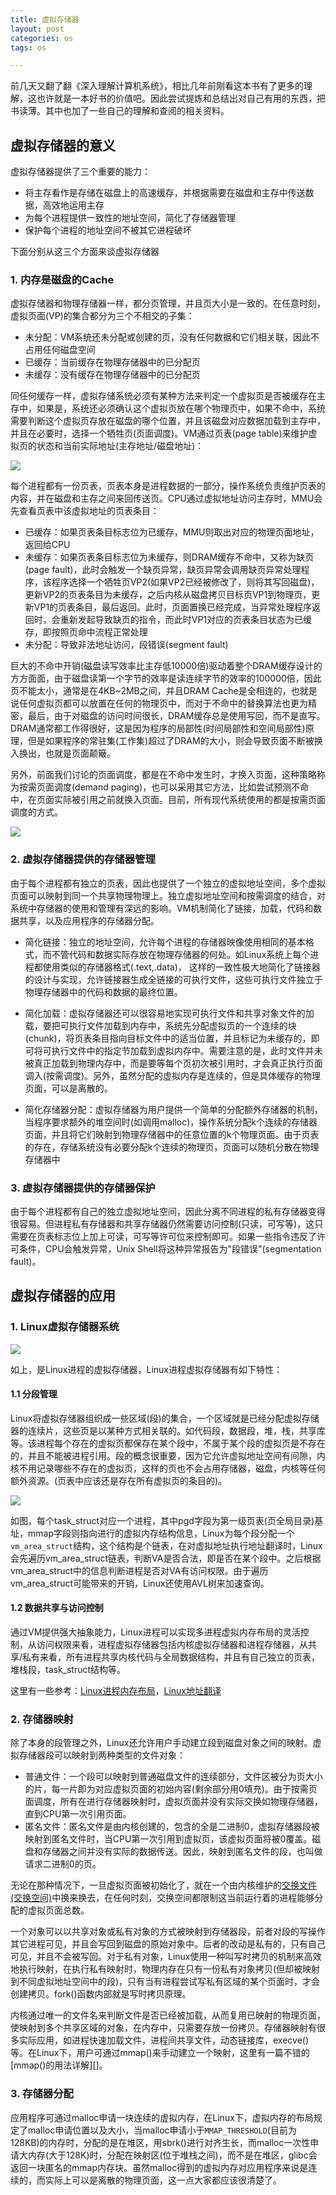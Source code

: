 ```yaml
---
title: 虚拟存储器
layout: post
categories: os
tags: os

---
```


前几天又翻了翻《深入理解计算机系统》，相比几年前刚看这本书有了更多的理解，这也许就是一本好书的价值吧。因此尝试提炼和总结出对自己有用的东西，把书读薄。其中也加了一些自己的理解和查阅的相关资料。

## 虚拟存储器的意义

虚拟存储器提供了三个重要的能力：

- 将主存看作是存储在磁盘上的高速缓存，并根据需要在磁盘和主存中传送数据，高效地运用主存
- 为每个进程提供一致性的地址空间，简化了存储器管理
- 保护每个进程的地址空间不被其它进程破坏

下面分别从这三个方面来谈虚拟存储器

<!--more-->

### 1. 内存是磁盘的Cache

虚拟存储器和物理存储器一样，都分页管理，并且页大小是一致的。在任意时刻，虚拟页面(VP)的集合都分为三个不相交的子集：

- 未分配：VM系统还未分配或创建的页，没有任何数据和它们相关联，因此不占用任何磁盘空间
- 已缓存：当前缓存在物理存储器中的已分配页
- 未缓存：没有缓存在物理存储器中的已分配页

同任何缓存一样，虚拟存储系统必须有某种方法来判定一个虚拟页是否被缓存在主存中，如果是，系统还必须确认这个虚拟页放在哪个物理页中，如果不命中，系统需要判断这个虚拟页存放在磁盘的哪个位置，并且该磁盘对应数据加载到主存中，并且在必要时，选择一个牺牲页(页面调度)。VM通过页表(page table)来维护虚拟页的状态和当前实际地址(主存地址/磁盘地址)：

![](/assets/image/201606/page-table.png)

每个进程都有一份页表，页表本身是进程数据的一部分，操作系统负责维护页表的内容，并在磁盘和主存之间来回传送页。CPU通过虚拟地址访问主存时，MMU会先查看页表中该虚拟地址的页表条目：

- 已缓存：如果页表条目标志位为已缓存，MMU则取出对应的物理页面地址，返回给CPU
- 未缓存：如果页表条目标志位为未缓存，则DRAM缓存不命中，又称为缺页(page fault)，此时会触发一个缺页异常，缺页异常会调用缺页异常处理程序，该程序选择一个牺牲页VP2(如果VP2已经被修改了，则将其写回磁盘)，更新VP2的页表条目为未缓存，之后内核从磁盘拷贝目标页VP1到物理页，更新VP1的页表条目，最后返回。此时，页面置换已经完成，当异常处理程序返回时，会重新发起导致缺页的指令，而此时VP1对应的页表条目状态为已缓存，即按照页命中流程正常处理
- 未分配：导致非法地址访问，段错误(segment fault)

巨大的不命中开销(磁盘读写效率比主存低10000倍)驱动着整个DRAM缓存设计的方方面面，由于磁盘读第一个字节的效率是读连续字节的效率的100000倍，因此页不能太小，通常是在4KB~2MB之间，并且DRAM Cache是全相连的，也就是说任何虚拟页都可以放置在任何的物理页中，而对于不命中的替换算法也更为精密，最后，由于对磁盘的访问时间很长，DRAM缓存总是使用写回，而不是直写。DRAM通常都工作得很好，这是因为程序的局部性(时间局部性和空间局部性)原理，但是如果程序的常驻集(工作集)超过了DRAM的大小，则会导致页面不断被换入换出，也就是页面颠簸。

另外，前面我们讨论的页面调度，都是在不命中发生时，才换入页面，这种策略称为按需页面调度(demand paging)，也可以采用其它方法，比如尝试预测不命中，在页面实际被引用之前就换入页面。目前，所有现代系统使用的都是按需页面调度的方式。

![](/assets/image/201606/address-translation.png)


### 2. 虚拟存储器提供的存储器管理

由于每个进程都有独立的页表，因此也提供了一个独立的虚拟地址空间，多个虚拟页面可以映射到同一个共享物理物理上。独立虚拟地址空间和按需调度的结合，对系统中存储器的使用和管理有深远的影响。VM机制简化了链接，加载，代码和数据共享，以及应用程序的存储器分配。

- 简化链接：独立的地址空间，允许每个进程的存储器映像使用相同的基本格式，而不管代码和数据实际存放在物理存储器的何处。如Linux系统上每个进程都使用类似的存储器格式(.text,.data)， 这样的一致性极大地简化了链接器的设计与实现，允许链接器生成全链接的可执行文件，这些可执行文件独立于物理存储器中的代码和数据的最终位置。

- 简化加载：虚拟存储器还可以很容易地实现可执行文件和共享对象文件的加载，要把可执行文件加载到内存中，系统先分配虚拟页的一个连续的块(chunk)，将页表条目指向目标文件中的适当位置，并且标记为未缓存的，即可将可执行文件中的指定节加载到虚拟内存中。需要注意的是，此时文件并未被真正加载到物理内存中，而是要等每个页初次被引用时，才会真正执行页面调入(按需调度)。另外，虽然分配的虚拟内存是连续的，但是具体缓存的物理页面，可以是离散的。

- 简化存储器分配：虚拟存储器为用户提供一个简单的分配额外存储器的机制，当程序要求额外的堆空间时(如调用malloc)，操作系统分配k个连续的存储器页面，并且将它们映射到物理存储器中的任意位置的k个物理页面。由于页表的存在，存储系统没有必要分配k个连续的物理页，页面可以随机分散在物理存储器中

### 3. 虚拟存储器提供的存储器保护

由于每个进程都有自己的独立虚拟地址空间，因此分离不同进程的私有存储器变得很容易。但进程私有存储器和共享存储器仍然需要访问控制(只读，可写等)，这只需要在页表标志位上加上可读，可写等许可位来控制即可。如果一些指令违反了许可条件，CPU会触发异常，Unix Shell将这种异常报告为"段错误"(segmentation fault)。

## 虚拟存储器的应用

### 1. Linux虚拟存储器系统

![](/assets/image/201606/linux-process-vm.png)

如上，是Linux进程的虚拟存储器，Linux进程虚拟存储器有如下特性：

#### 1.1 分段管理

Linux将虚拟存储器组织成一些区域(段)的集合，一个区域就是已经分配虚拟存储器的连续片，这些页是以某种方式相关联的。如代码段，数据段，堆，栈，共享库等。该进程每个存在的虚拟页都保存在某个段中，不属于某个段的虚拟页是不存在的，并且不能被进程引用。段的概念很重要，因为它允许虚拟地址空间有间隙，内核不用记录哪些不存在的虚拟页，这样的页也不会占用存储器，磁盘，内核等任何额外资源。(页表中应该还是存在所有虚拟页的条目的)。

![](/assets/image/201606/linux-process-vm2.png)

如图，每个task_struct对应一个进程，其中pgd字段为第一级页表(页全局目录)基址，mmap字段则指向进行的虚拟内存结构信息，Linux为每个段分配一个`vm_area_struct`结构，这个结构是个链表，在对虚拟地址执行地址翻译时，Linux会先遍历vm_area_struct链表，判断VA是否合法，即是否在某个段中。之后根据vm_area_struct中的信息判断进程是否对VA有访问权限。由于遍历vm_area_struct可能带来的开销，Linux还使用AVL树来加速查询。


#### 1.2 数据共享与访问控制

通过VM提供强大抽象能力，Linux进程可以实现多进程虚拟内存布局的灵活控制，从访问权限来看，进程虚拟存储器包括内核虚拟存储器和进程存储器，从共享/私有来看，所有进程共享内核代码与全局数据结构，并且有自己独立的页表，堆栈段，task_struct结构等。

这里有一些参考：[Linux进程内存布局][]，[Linux地址翻译][]

### 2. 存储器映射

除了本身的段管理之外，Linux还允许用户手动建立段到磁盘对象之间的映射。虚拟存储器段可以映射到两种类型的文件对象：

- 普通文件：一个段可以映射到普通磁盘文件的连续部分，文件区被分为页大小的片，每一片即为对应虚拟页面的初始内容(剩余部分用0填充)。由于按需页面调度，所有在进行存储器映射时，虚拟页面并没有实际交换如物理存储器，直到CPU第一次引用页面。
- 匿名文件：匿名文件是由内核创建的，包含的全是二进制0，虚拟存储器段被映射到匿名文件时，当CPU第一次引用到虚拟页，该虚拟页面将被0覆盖。磁盘和存储器之间并没有实际的数据传送。因此，映射到匿名文件的段，也叫做请求二进制0的页。

无论在那种情况下，一旦虚拟页面被初始化了，就在一个由内核维护的[交换文件(交换空间)][]中换来换去，在任何时刻，交换空间都限制这当前运行着的进程能够分配的虚拟页面总数。

一个对象可以以共享对象或私有对象的方式被映射到存储器段，前者对段的写操作其它进程可见，并且会写回到磁盘的原始对象中。后者的改动是私有的，只有自己可见，并且不会被写回。对于私有对象，Linux使用一种叫写时拷贝的机制来高效地执行映射，在执行私有映射时，物理内存在只有一份私有对象拷贝(但却被映射到不同虚拟地址空间中的段)，只有当有进程尝试写私有区域的某个页面时，才会创建拷贝。fork()函数内部就是写时拷贝原理。

内核通过唯一的文件名来判断文件是否已经被加载，从而复用已映射的物理页面，使映射到多个共享区域的对象，在内存中，只需要存放一份拷贝。存储器映射有很多实际应用，如进程快速加载文件，进程间共享文件，动态链接库，execve()等。在Linux下，用户可通过mmap()来手动建立一个映射，这里有一篇不错的[mmap()的用法详解][]。

### 3. 存储器分配

应用程序可通过malloc申请一块连续的虚拟内存，在Linux下，虚拟内存的布局规定了malloc申请位置以及大小，当malloc申请小于`MMAP_THRESHOLD`(目前为128KB)的内存时，分配的是在堆区，用sbrk()进行对齐生长，而malloc一次性申请大内存(大于128K)时，分配在映射区(位于堆栈之间)，而不是在堆区，glibc会返回一块匿名的mmap内存块。虽然malloc得到的虚拟内存对应用程序来说是连续的，而实际上可以是离散的物理页面，这一点大家都应该很清楚了。

[mmap()用法详解]: http://www.cnblogs.com/huxiao-tee/p/4660352.html
[Linux进程内存布局]: http://www.cnblogs.com/fuzhe1989/p/3936894.html
[Linux地址翻译]: http://www.ahlinux.com/start/kernel/6876.html
[交换文件(交换空间)]: http://vod.sjtu.edu.cn/help/Article_Print.asp?ArticleID=1191
